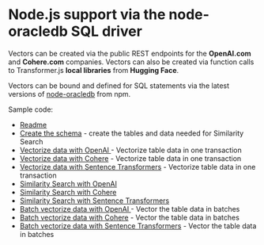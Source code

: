 # Node.js support via the node-oracledb SQL driver

Vectors can be created via the public REST endpoints for the **OpenAI.com** and **Cohere.com** companies.
Vectors can also be created via function calls to Transformer.js **local libraries** from **Hugging Face**.

Vectors can be bound and defined for SQL statements via the latest versions of [node-oracledb](https://node-oracledb.readthedocs.io/en/latest/user_guide/installation.html#quickstart) from npm.

Sample code:
- [Readme](../node-oracledb/README.md) 
- [Create the schema](../node-oracledb/createSchema.js) - create the tables and data needed for Similarity Search
- [Vectorize data with OpenAI ](../node-oracledb/vectorizeTableOpenAI.js) - Vectorize table data in one transaction
- [Vectorize data with Cohere](../node-oracledb/vectorizeTableCohere.js)  - Vectorize table data in one transaction
- [Vectorize data with Sentence Transformers](../node-oracledb/vectorizeTableHFTransformers.js)  - Vectorize table data in one transaction
- [Similarity Search with OpenAI](../node-oracledb/similaritySearchOpenAI.js)
- [Similarity Search with Cohere](../node-oracledb/similaritySearchCohere.js)
- [Similarity Search with Sentence Transformers](../node-oracledb/similaritySearchHFTransformers.js)
- [Batch vectorize data with OpenAI ](../node-oracledb/batchVectorizeTableOpenAI.js) - Vector the table data in batches
- [Batch vectorize data with Cohere](../node-oracledb/batchVectorizeTableCohere.js) - Vector the table data in batches
- [Batch vectorize data with Sentence Transformers](../node-oracledb/batchVectorizeHFTransformers.js) - Vector the table data in batches
